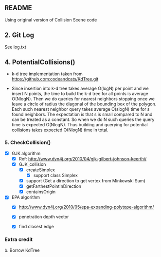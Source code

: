 ## README

Using original version of Collision Scene code

## 2. Git Log

See log.txt

## 4. PotentialCollisions()

- k-d tree implementation taken from https://github.com:codeandcats/KdTree.git

- Since insertion into k-d tree takes average O(logN) per point and we insert N
  points, the time to build the k-d tree for all points is average O(NlogN).
  Then we do queries for nearest neighbors stopping once we leave a circle of
  radius the diagonal of the bounding box of the polygon. Each such nearest
  neighbor query takes average O(slogN) time for s found neighbors. The
  expectation is that s is small compared to N and can be treated as a
  constant. So when we do N such queries the query time is expected O(NlogN).
  Thus building and querying for potential collisions takes expected O(NlogN)
  time in total.

### 5. CheckCollision()

- [x] GJK algorithm
  - [x] Ref: http://www.dyn4j.org/2010/04/gjk-gilbert-johnson-keerthi/
  - [x] GJK_collision
    - [x] createSimplex
      - [x] support class Simplex
    - [x] support (Get a direction to get vertex from Minkowski Sum)
    - [x] getFarthestPointInDirection
    - [x] containsOrigin
- [x] EPA algorithm
  - [x] http://www.dyn4j.org/2010/05/epa-expanding-polytope-algorithm/
  - [x] penetration depth vector
  - [x] find closest edge


### Extra credit

b. Borrow KdTree
